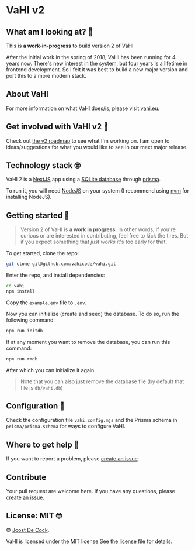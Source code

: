 # VaHI v2

## What am I looking at? :thinking:

This is **a work-in-progress** to build version 2 of VaHI

After the initial work in the spring of 2018, VaHI has been running for 4 years now.
There's new interest in the system, but four years is a lifetime in frontend development.
So I felt it was best to build a new major version and port this to a more modern stack.

## About VaHI 

For more information on what VaHI does/is, please visit [vahi.eu](https://vahi.eu/).

## Get involved with VaHI v2 :rocket:

Check out [the v2 roadmap](https://github.com/vahicode/vahi/discussions/1) to see what I'm working on.
I am open to ideas/suggestions for what you would like to see in our mext major release.

## Technology stack 🤓

VaHI 2 is a [NextJS](https://nextjs.org/) app using 
a [SQLite database](https://www.sqlite.org/) through [prisma](https://www.prisma.io/).

To run it, you will need [NodeJS](https://nodejs.org/en/) on your system (I recommend 
using [nvm](https://github.com/nvm-sh/nvm) for installing NodeJS).

## Getting started 🚀

> Version 2 of VaHI is **a work in progress**. In other words, if you're curious or are interested
in contributing, feel free to kick the tires. But if you expect something that *just works* it's
too early for that.

To get started, clone the repo:

```bash
git clone git@github.com:vahicode/vahi.git
```

Enter the repo, and install dependencies:

```bash
cd vahi
npm install
```

Copy the `example.env` file to `.env`.

Now you can initialize (create and seed) the database.
To do so, run the following command:

```bash
npm run initdb
```

If at any moment you want to remove the database, you can run this command:

```bash
npm run rmdb
```

After which you can initialize it again.

> Note that you can also just remove the database file (by default that file is `db/vahi.db`)

## Configuration 🔧

Check the configuration file `vahi.config.mjs` and the Prisma schema in `prisma/prisma.schema`
for ways to configure VaHI.

## Where to get help 🤯

If you want to report a problem, please [create an issue](https://github.com/vahicode/vahi/issues/new).

## Contribute

Your pull request are welcome here. If you have any questions, please [create an issue](https://github.com/vahicode/website/issues/new).

## License: MIT 🤓

© [Joost De Cock](https://github.com/joostdecock).

VaHI is licensed under the MIT license 
See [the license file](https://github.com/vahicode/vahi/blob/develop/LICENSE) for details.

